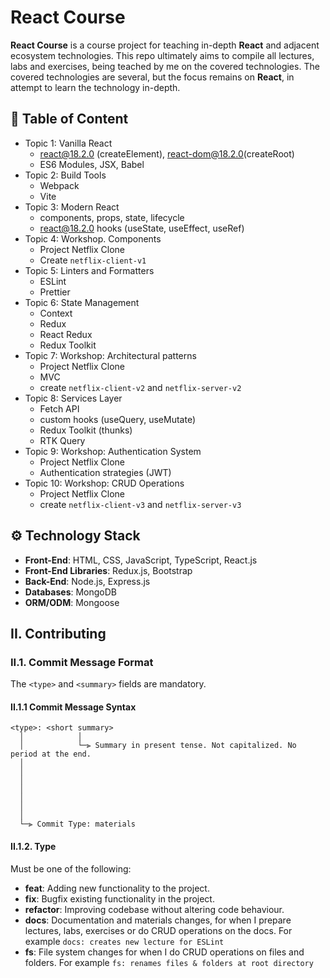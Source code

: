 # React Course

**React Course** is a course project for teaching in-depth **React** and adjacent ecosystem technologies. This repo ultimately aims to compile all lectures, labs and exercises, being teached by me on the covered technologies. The covered technologies are several, but the focus remains on **React**, in attempt to learn the technology in-depth.

## :pencil: Table of Content

- Topic 1: Vanilla React
  - react@18.2.0 (createElement), react-dom@18.2.0(createRoot)
  - ES6 Modules, JSX, Babel
- Topic 2: Build Tools
  - Webpack
  - Vite
- Topic 3: Modern React
  - components, props, state, lifecycle
  - react@18.2.0 hooks (useState, useEffect, useRef)
- Topic 4: Workshop. Components
  - Project Netflix Clone
  - Create `netflix-client-v1`
- Topic 5: Linters and Formatters
  - ESLint
  - Prettier
- Topic 6: State Management
  - Context
  - Redux
  - React Redux
  - Redux Toolkit
- Topic 7: Workshop: Architectural patterns
  - Project Netflix Clone
  - MVC
  - create `netflix-client-v2` and `netflix-server-v2`
- Topic 8: Services Layer
  - Fetch API
  - custom hooks (useQuery, useMutate)
  - Redux Toolkit (thunks)
  - RTK Query
- Topic 9: Workshop: Authentication System
  - Project Netflix Clone
  - Authentication strategies (JWT)
- Topic 10: Workshop: CRUD Operations
  - Project Netflix Clone
  - create `netflix-client-v3` and `netflix-server-v3`

## :gear: Technology Stack

- **Front-End**: HTML, CSS, JavaScript, TypeScript, React.js
- **Front-End Libraries**: Redux.js, Bootstrap
- **Back-End**: Node.js, Express.js
- **Databases**: MongoDB
- **ORM/ODM**: Mongoose

## II. Contributing

### II.1. Commit Message Format

The `<type>` and `<summary>` fields are mandatory.

#### II.1.1 Commit Message Syntax

```
<type>: <short summary>
  │            │
  │            └─⫸ Summary in present tense. Not capitalized. No period at the end.
  │
  │
  │
  │
  │
  │
  │
  └─⫸ Commit Type: materials
```

#### II.1.2. Type

Must be one of the following:

- **feat**: Adding new functionality to the project.
- **fix**: Bugfix existing functionality in the project.
- **refactor**: Improving codebase without altering code behaviour.
- **docs**: Documentation and materials changes, for when I prepare lectures, labs, exercises or do CRUD operations on the docs. For example `docs: creates new lecture for ESLint`
- **fs**: File system changes for when I do CRUD operations on files and folders. For example `fs: renames files & folders at root directory`
